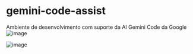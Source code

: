 # gemini-code-assist
Ambiente de desenvolvimento com suporte da AI Gemini Code da Google
![image](https://github.com/user-attachments/assets/6b658652-d218-41ba-b6bc-9efde7bdf15e)



![image](https://github.com/user-attachments/assets/27d45b1a-cd25-4661-b2e2-8d0f612d1fb7)

